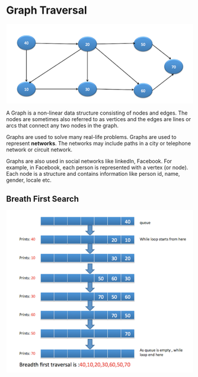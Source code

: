 # Graph Traversal

<img src="https://github.com/210517-Enterprise/demos/blob/main/week6/imgs/graph.png" width="600px">

A Graph is a non-linear data structure consisting of nodes and edges. The nodes are sometimes also referred to as vertices and the edges are lines or arcs that connect any two nodes in the graph.

Graphs are used to solve many real-life problems. Graphs are used to represent **networks**. The networks may include paths in a city or telephone network or circuit network. 

Graphs are also used in social networks like linkedIn, Facebook. For example, in Facebook, each person is represented with a vertex (or node). Each node is a structure and contains information like person id, name, gender, locale etc.

## Breath First Search

<img src="https://github.com/210517-Enterprise/demos/blob/main/week6/imgs/traverse.png" width="600px">
